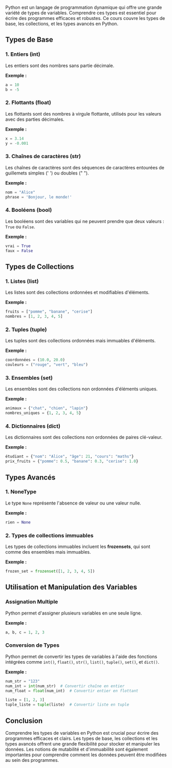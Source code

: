 Python est un langage de programmation dynamique qui offre une grande variété de types de variables. Comprendre ces types est essentiel pour écrire des programmes efficaces et robustes. Ce cours couvre les types de base, les collections, et les types avancés en Python.

## Types de Base

### 1. Entiers (int)

Les entiers sont des nombres sans partie décimale.

**Exemple :**

```python
a = 10
b = -5
```

### 2. Flottants (float)

Les flottants sont des nombres à virgule flottante, utilisés pour les valeurs avec des parties décimales.

**Exemple :**

```python
x = 3.14
y = -0.001
```

### 3. Chaînes de caractères (str)

Les chaînes de caractères sont des séquences de caractères entourées de guillemets simples (' ') ou doubles (" ").

**Exemple :**

```python
nom = "Alice"
phrase = 'Bonjour, le monde!'
```

### 4. Booléens (bool)

Les booléens sont des variables qui ne peuvent prendre que deux valeurs : `True` ou `False`.

**Exemple :**

```python
vrai = True
faux = False
```

## Types de Collections

### 1. Listes (list)

Les listes sont des collections ordonnées et modifiables d'éléments.

**Exemple :**

```python
fruits = ["pomme", "banane", "cerise"]
nombres = [1, 2, 3, 4, 5]
```

### 2. Tuples (tuple)

Les tuples sont des collections ordonnées mais immuables d'éléments.

**Exemple :**

```python
coordonnées = (10.0, 20.0)
couleurs = ("rouge", "vert", "bleu")
```

### 3. Ensembles (set)

Les ensembles sont des collections non ordonnées d'éléments uniques.

**Exemple :**

```python
animaux = {"chat", "chien", "lapin"}
nombres_uniques = {1, 2, 3, 4, 5}
```

### 4. Dictionnaires (dict)

Les dictionnaires sont des collections non ordonnées de paires clé-valeur.

**Exemple :**

```python
étudiant = {"nom": "Alice", "âge": 21, "cours": "maths"}
prix_fruits = {"pomme": 0.5, "banane": 0.3, "cerise": 1.0}
```

## Types Avancés

### 1. NoneType

Le type `None` représente l'absence de valeur ou une valeur nulle.

**Exemple :**

```python
rien = None
```

### 2. Types de collections immuables

Les types de collections immuables incluent les **frozensets**, qui sont comme des ensembles mais immuables.

**Exemple :**

```python
frozen_set = frozenset([1, 2, 3, 4, 5])
```

## Utilisation et Manipulation des Variables

### Assignation Multiple

Python permet d'assigner plusieurs variables en une seule ligne.

**Exemple :**

```python
a, b, c = 1, 2, 3
```

### Conversion de Types

Python permet de convertir les types de variables à l'aide des fonctions intégrées comme `int()`, `float()`, `str()`, `list()`, `tuple()`, `set()`, et `dict()`.

**Exemple :**

```python
num_str = "123"
num_int = int(num_str)  # Convertir chaîne en entier
num_float = float(num_int)  # Convertir entier en flottant

liste = [1, 2, 3]
tuple_liste = tuple(liste)  # Convertir liste en tuple
```

## Conclusion

Comprendre les types de variables en Python est crucial pour écrire des programmes efficaces et clairs. Les types de base, les collections et les types avancés offrent une grande flexibilité pour stocker et manipuler les données. Les notions de mutabilité et d'immuabilité sont également importantes pour comprendre comment les données peuvent être modifiées au sein des programmes.
